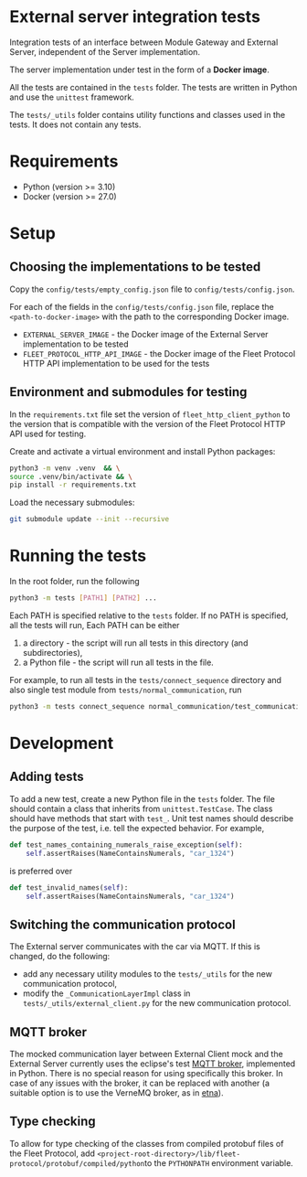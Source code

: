 # External server integration tests

Integration tests of an interface between Module Gateway and External Server, independent of the Server implementation.

The server implementation under test in the form of a **Docker image**.

All the tests are contained in the `tests` folder. The tests are written in Python and use the `unittest` framework.

The `tests/_utils` folder contains utility functions and classes used in the tests. It does not contain any tests.

# Requirements

- Python (version >= 3.10)
- Docker (version >= 27.0)

# Setup

## Choosing the implementations to be tested

Copy the `config/tests/empty_config.json` file to `config/tests/config.json`.

For each of the fields in the `config/tests/config.json` file, replace the `<path-to-docker-image>` with the path to the corresponding Docker image.

- `EXTERNAL_SERVER_IMAGE` - the Docker image of the External Server implementation to be tested
- `FLEET_PROTOCOL_HTTP_API_IMAGE` - the Docker image of the Fleet Protocol HTTP API implementation to be used for the tests

## Environment and submodules for testing

In the `requirements.txt` file set the version of `fleet_http_client_python` to the version that is compatible with the version of the Fleet Protocol HTTP API used for testing.

Create and activate a virtual environment and install Python packages:

```bash
python3 -m venv .venv  && \
source .venv/bin/activate && \
pip install -r requirements.txt
```

Load the necessary submodules:

```bash
git submodule update --init --recursive
```

# Running the tests

In the root folder, run the following

```bash
python3 -m tests [PATH1] [PATH2] ...
```

Each PATH is specified relative to the `tests` folder. If no PATH is specified, all the tests will run, Each PATH can be either

1. a directory - the script will run all tests in this directory (and subdirectories),
2. a Python file - the script will run all tests in the file.

For example, to run all tests in the `tests/connect_sequence` directory and also single test module from `tests/normal_communication`, run

```bash
python3 -m tests connect_sequence normal_communication/test_communication.py
```

# Development

## Adding tests

To add a new test, create a new Python file in the `tests` folder. The file should contain a class that inherits from `unittest.TestCase`. The class should have methods that start with `test_`.
Unit test names should describe the purpose of the test, i.e. tell the expected behavior. For example,

```python
def test_names_containing_numerals_raise_exception(self):
    self.assertRaises(NameContainsNumerals, "car_1324")
```

is preferred over

```python
def test_invalid_names(self):
    self.assertRaises(NameContainsNumerals, "car_1324")
```

## Switching the communication protocol

The External server communicates with the car via MQTT. If this is changed, do the following:

- add any necessary utility modules to the `tests/_utils` for the new communication protocol,
- modify the `_CommunicationLayerImpl` class in `tests/_utils/external_client.py` for the new communication protocol.

## MQTT broker

The mocked communication layer between External Client mock and the External Server currently uses the eclipse's test [MQTT broker](https://github.com/eclipse/paho.mqtt.testing), implemented in Python. There is no special reason for using specifically this broker. In case of any issues with the broker, it can be replaced with another (a suitable option is to use the VerneMQ broker, as in [etna](https://github.com/bringauto/etna)).

## Type checking

To allow for type checking of the classes from compiled protobuf files of the Fleet Protocol, add `<project-root-directory>/lib/fleet-protocol/protobuf/compiled/python`to the `PYTHONPATH` environment variable.
